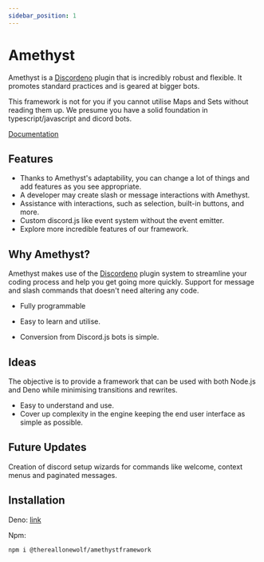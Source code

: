 ```yaml
---
sidebar_position: 1
---
```


# Amethyst

Amethyst is a [Discordeno](https://github.com/discordeno/discordeno) plugin that is incredibly robust and flexible. It
promotes standard practices and is geared at bigger bots.

This framework is not for you if you cannot utilise Maps and Sets without reading them up. We presume you have a solid
foundation in typescript/javascript and dicord bots.

[Documentation](https://deno.land/x/amethyst)

## Features

- Thanks to Amethyst's adaptability, you can change a lot of things and add features as you see appropriate.
- A developer may create slash or message interactions with Amethyst.
- Assistance with interactions, such as selection, built-in buttons, and more.
- Custom discord.js like event system without the event emitter.
- Explore more incredible features of our framework.

## Why Amethyst?

Amethyst makes use of the [Discordeno](https://github.com/discordeno/discordeno) plugin system to streamline your coding
process and help you get going more quickly. Support for message and slash commands that doesn't need altering any code.

- Fully programmable

- Easy to learn and utilise.

- Conversion from Discord.js bots is simple.

## Ideas

The objective is to provide a framework that can be used with both Node.js and Deno while minimising transitions and
rewrites.

- Easy to understand and use.
- Cover up complexity in the engine keeping the end user interface as simple as possible.

## Future Updates

Creation of discord setup wizards for commands like welcome, context menus and paginated messages.

## Installation

Deno: [link](https://deno.land/x/amethyst)

Npm:

```bash
npm i @thereallonewolf/amethystframework
```
